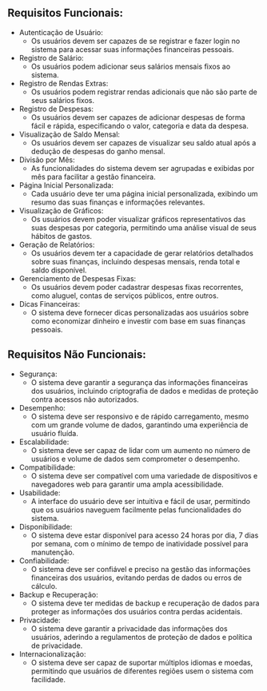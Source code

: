 ## Requisitos Funcionais:

-   Autenticação de Usuário:
    -   Os usuários devem ser capazes de se registrar e fazer login no sistema para acessar suas informações financeiras pessoais.
-   Registro de Salário:
    -   Os usuários podem adicionar seus salários mensais fixos ao sistema.
-   Registro de Rendas Extras:
    -   Os usuários podem registrar rendas adicionais que não são parte de seus salários fixos.
-   Registro de Despesas:
    -   Os usuários devem ser capazes de adicionar despesas de forma fácil e rápida, especificando o valor, categoria e data da despesa.
-   Visualização de Saldo Mensal:
    -   Os usuários devem ser capazes de visualizar seu saldo atual após a dedução de despesas do ganho mensal.
-   Divisão por Mês:
    -   As funcionalidades do sistema devem ser agrupadas e exibidas por mês para facilitar a gestão financeira.
-   Página Inicial Personalizada:
    -   Cada usuário deve ter uma página inicial personalizada, exibindo um resumo das suas finanças e informações relevantes.
-   Visualização de Gráficos:
    -   Os usuários devem poder visualizar gráficos representativos das suas despesas por categoria, permitindo uma análise visual de seus hábitos de gastos.
-   Geração de Relatórios:
    -   Os usuários devem ter a capacidade de gerar relatórios detalhados sobre suas finanças, incluindo despesas mensais, renda total e saldo disponível.
-   Gerenciamento de Despesas Fixas:
    -   Os usuários devem poder cadastrar despesas fixas recorrentes, como aluguel, contas de serviços públicos, entre outros.
-   Dicas Financeiras:
    -   O sistema deve fornecer dicas personalizadas aos usuários sobre como economizar dinheiro e investir com base em suas finanças pessoais.

## Requisitos Não Funcionais:

-   Segurança:
    -   O sistema deve garantir a segurança das informações financeiras dos usuários, incluindo criptografia de dados e medidas de proteção contra acessos não autorizados.
-   Desempenho:
    -   O sistema deve ser responsivo e de rápido carregamento, mesmo com um grande volume de dados, garantindo uma experiência de usuário fluída.
-   Escalabilidade:
    -   O sistema deve ser capaz de lidar com um aumento no número de usuários e volume de dados sem comprometer o desempenho.
-   Compatibilidade:
    -   O sistema deve ser compatível com uma variedade de dispositivos e navegadores web para garantir uma ampla acessibilidade.
-   Usabilidade:
    -   A interface do usuário deve ser intuitiva e fácil de usar, permitindo que os usuários naveguem facilmente pelas funcionalidades do sistema.
-   Disponibilidade:
    -   O sistema deve estar disponível para acesso 24 horas por dia, 7 dias por semana, com o mínimo de tempo de inatividade possível para manutenção.
-   Confiabilidade:
    -   O sistema deve ser confiável e preciso na gestão das informações financeiras dos usuários, evitando perdas de dados ou erros de cálculo.
-   Backup e Recuperação:
    -   O sistema deve ter medidas de backup e recuperação de dados para proteger as informações dos usuários contra perdas acidentais.
-   Privacidade:
    -   O sistema deve garantir a privacidade das informações dos usuários, aderindo a regulamentos de proteção de dados e política de privacidade.
-   Internacionalização:
    -   O sistema deve ser capaz de suportar múltiplos idiomas e moedas, permitindo que usuários de diferentes regiões usem o sistema com facilidade.

